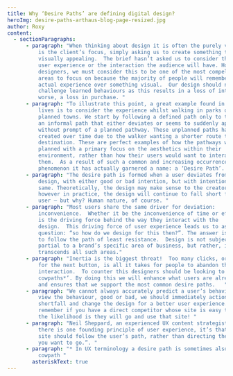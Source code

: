 ```yaml
---
title: Why ‘Desire Paths’ are defining digital design?
heroImg: desire-paths-arthaus-blog-page-resized.jpg
author: Roxy
content:
  - sectionParagraphs:
      - paragraph: "When thinking about design it is often the purely visual aspect that
          is the client’s focus, simply asking us to create something that is
          visually appealing.  The brief hasn’t asked us to consider the end
          user experience or the interaction the audience will have. However, as
          designers, we must consider this to be one of the most compelling
          areas to focus on because the majority of people will remember an
          actual experience over something visual.  Our design should not
          challenge learned behaviours as this results in a loss of interest, or
          worse, a loss in purchase. "
      - paragraph: "To illustrate this point, a great example found in our everyday
          lives is to consider the experience whilst walking in parks or older
          planned towns. We start by following a defined path only to then find
          an informal path that either deviates or seems to suddenly appear
          without prompt of a planned pathway. These unplanned paths have been
          created over time due to the walker wanting a shorter route to their
          destination. These are perfect examples of how the pathways were
          planned with a primary focus on the aesthetics within their
          environment, rather than how their users would want to interact with
          them.  As a result of such a common and increasing occurrence of this
          phenomenon it has actually garnered a name: a ‘Desire Path’. "
      - paragraph: "The desire path is formed when a user deviates from the planned
          design, with either good or bad intention, but with intention all the
          same. Theoretically, the design may make sense to the creators,
          however in practice, the design will continue to fall short for the
          user – but why? Human nature, of course. "
      - paragraph: "Most users share the same driver for deviation:
          inconvenience.  Whether it be the inconvenience of time or effort it
          is the driving force behind the way they interact with the
          design.  This driving force of user experience leads us to ask the
          question: “so how do we design for this then?”. The answer is simply
          to follow the path of least resistance.  Design is not subjective or
          partial to a brand’s specific area of business, but rather, it
          transcends all such areas."
      - paragraph: "Inertia is the biggest threat!  Too many clicks, or needing to look
          for the next button, is all it takes for people to abandon the
          interaction.  To counter this designers should be looking to ‘pave the
          cowpaths*’. By doing this we will enhance what users are already doing
          and ensures that we support the most common desire paths.   "
      - paragraph: "We cannot always accurately predict a user’s behaviour but once we
          view the behaviour, good or bad, we should immediately action any
          shortfall and change the design for a better user experience.  Always
          remember if you have a direct competitor whose site is easy to use,
          the likelihood is they will go and use that site! "
      - paragraph: "Neil Sheppard, an experienced UX content strategist, advises “If
          there is one founding principle of user experience, it’s that your
          site should follow the user’s path, rather than directing them where
          you want to go.”. "
      - paragraph: "* In UX terminology a desire path is sometimes also referred to as a
          cowpath "
        asteriskText: true
---
```

